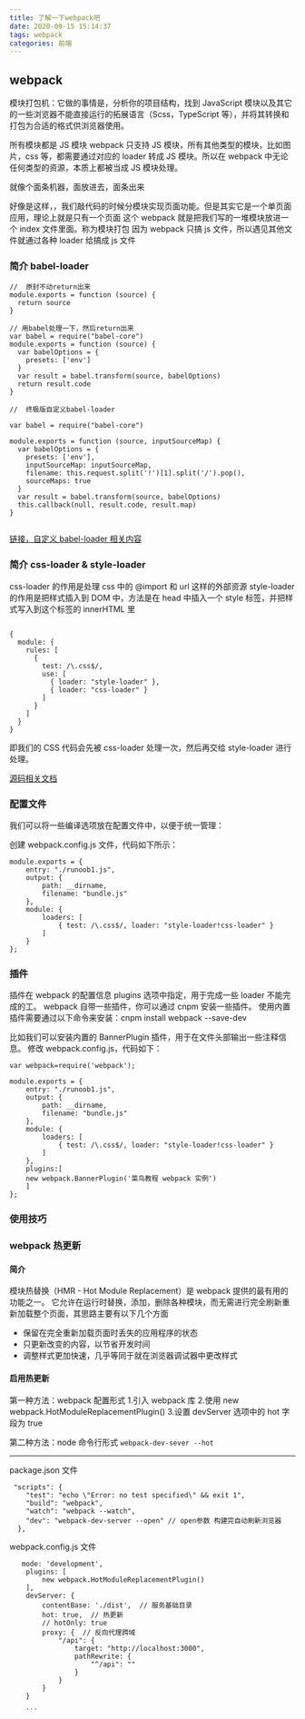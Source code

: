 ```yaml
---
title: 了解一下webpack吧
date: 2020-09-15 15:14:37
tags: webpack
categories: 前端
---
```


## webpack

模块打包机：它做的事情是，分析你的项目结构，找到 JavaScript 模块以及其它的一些浏览器不能直接运行的拓展语言（Scss，TypeScript 等），并将其转换和打包为合适的格式供浏览器使用。

所有模块都是 JS 模块 webpack 只支持 JS 模块，所有其他类型的模块，比如图片，css 等，都需要通过对应的 loader 转成 JS 模块。所以在 webpack 中无论任何类型的资源，本质上都被当成 JS 模块处理。

就像个面条机器，面放进去，面条出来

好像是这样，，我们敲代码的时候分模块实现页面功能。但是其实它是一个单页面应用，理论上就是只有一个页面
这个 webpack 就是把我们写的一堆模块放进一个 index 文件里面。称为模块打包
因为 webpack 只搞 js 文件，所以遇见其他文件就通过各种 loader 给搞成 js 文件

### 简介 babel-loader

```
//  原封不动return出来
module.exports = function (source) {
  return source
}

// 用babel处理一下，然后return出来
var babel = require("babel-core")
module.exports = function (source) {
  var babelOptions = {
    presets: ['env']
  }
  var result = babel.transform(source, babelOptions)
  return result.code
}

//  终极版自定义babel-loader

var babel = require("babel-core")

module.exports = function (source, inputSourceMap) {
  var babelOptions = {
    presets: ['env'],
    inputSourceMap: inputSourceMap,
    filename: this.request.split('!')[1].split('/').pop(),
    sourceMaps: true
  }
  var result = babel.transform(source, babelOptions)
  this.callback(null, result.code, result.map)
}


```

[链接，自定义 babel-loader 相关内容](https://github.com/lihongxun945/diving-into-webpack/blob/master/2-babel-loader.md)

### 简介 css-loader & style-loader

css-loader 的作用是处理 css 中的 @import 和 url 这样的外部资源
style-loader 的作用是把样式插入到 DOM 中，方法是在 head 中插入一个 style 标签，并把样式写入到这个标签的 innerHTML 里

```

{
  module: {
    rules: [
      {
        test: /\.css$/,
        use: [
          { loader: "style-loader" },
          { loader: "css-loader" }
        ]
      }
    ]
  }
}
```

即我们的 CSS 代码会先被 css-loader 处理一次，然后再交给 style-loader 进行处理。

[源码相关文档](https://blog.csdn.net/sinat_17775997/article/details/84030720)

### 配置文件

我们可以将一些编译选项放在配置文件中，以便于统一管理：

创建 webpack.config.js 文件，代码如下所示：

```
module.exports = {
    entry: "./runoob1.js",
    output: {
        path: __dirname,
        filename: "bundle.js"
    },
    module: {
        loaders: [
            { test: /\.css$/, loader: "style-loader!css-loader" }
        ]
    }
};

```

### 插件

插件在 webpack 的配置信息 plugins 选项中指定，用于完成一些 loader 不能完成的工。
webpack 自带一些插件，你可以通过 cnpm 安装一些插件。
使用内置插件需要通过以下命令来安装：cnpm install webpack --save-dev

比如我们可以安装内置的 BannerPlugin 插件，用于在文件头部输出一些注释信息。
修改 webpack.config.js，代码如下：

```
var webpack=require('webpack');

module.exports = {
    entry: "./runoob1.js",
    output: {
        path: __dirname,
        filename: "bundle.js"
    },
    module: {
        loaders: [
            { test: /\.css$/, loader: "style-loader!css-loader" }
        ]
    },
    plugins:[
    new webpack.BannerPlugin('菜鸟教程 webpack 实例')
    ]
};

```

### 使用技巧

### webpack 热更新

#### 简介

模块热替换（HMR - Hot Module Replacement）是 webpack 提供的最有用的功能之一。
它允许在运行时替换，添加，删除各种模块，而无需进行完全刷新重新加载整个页面，其思路主要有以下几个方面

- 保留在完全重新加载页面时丢失的应用程序的状态
- 只更新改变的内容，以节省开发时间
- 调整样式更加快速，几乎等同于就在浏览器调试器中更改样式

#### 启用热更新

第一种方法：webpack 配置形式 1.引入 webpack 库 2.使用 new webpack.HotModuleReplacementPlugin() 3.设置 devServer 选项中的 hot 字段为 true

第二种方法：node 命令行形式
`webpack-dev-sever --hot`

---

package.json 文件

```
 "scripts": {
    "test": "echo \"Error: no test specified\" && exit 1",
    "build": "webpack",
    "watch": "webpack --watch",
    "dev": "webpack-dev-server --open" // open参数 构建完自动刷新浏览器
  },
```

webpack.config.js 文件

````
   mode: 'development',
    plugins: [
        new webpack.HotModuleReplacementPlugin()
    ],
    devServer: {
        contentBase: './dist',  // 服务基础目录
        hot: true,  // 热更新
        // hotOnly: true
        proxy: {  // 反向代理跨域
            "/api": {
                target: "http://localhost:3000",
                pathRewrite: {
                    "^/api": ""
                }
            }
        }
    }

    ```
````

